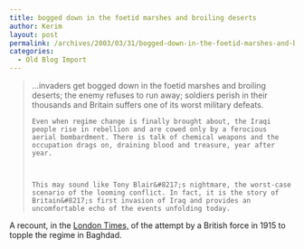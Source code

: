 ```yaml
---
title: bogged down in the foetid marshes and broiling deserts
author: Kerim
layout: post
permalink: /archives/2003/03/31/bogged-down-in-the-foetid-marshes-and-broiling-deserts/
categories:
  - Old Blog Import
---
```


>   &#8230;invaders get bogged down in the foetid marshes and broiling deserts; the enemy refuses to run away; soldiers perish in their thousands and Britain suffers one of its worst military defeats.  
>   
>   
>     Even when regime change is finally brought about, the Iraqi people rise in rebellion and are cowed only by a ferocious aerial bombardment. There is talk of chemical weapons and the occupation drags on, draining blood and treasure, year after year.
>   
>   
>   
>     This may sound like Tony Blair&#8217;s nightmare, the worst-case scenario of the looming conflict. In fact, it is the story of Britain&#8217;s first invasion of Iraq and provides an uncomfortable echo of the events unfolding today.
>   


A recount, in the <a href="http://www.timesonline.co.uk/article/0,,3-578159,00.html" onclick="_gaq.push(['_trackEvent', 'outbound-article', 'http://www.timesonline.co.uk/article/0,,3-578159,00.html', 'London Times,']);" >London Times,</a> of the attempt by a British force in 1915 to topple the regime in Baghdad.

